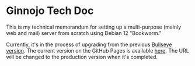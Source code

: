 # Ginnojo Tech Doc

This is my technical memorandum for setting up a multi-purpose (mainly web and mail) server from scratch using Debian 12 "Bookworm."

Currently, it's in the process of upgrading from the previous [Bullseye version](https://tech.ginnojo.jp/).
The current version on the GitHub Pages is available [here](https://yaws-k.github.io/ginnojo-tech-doc/). The URL will be changed to the production version when it's completed.
